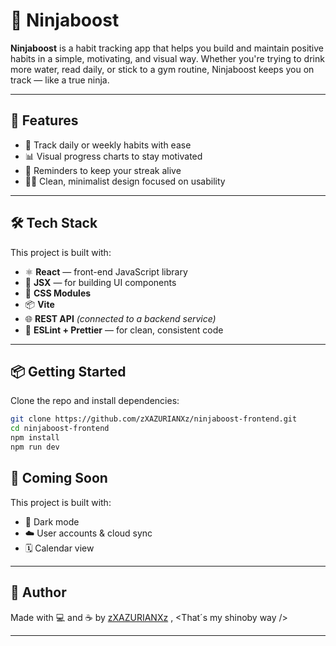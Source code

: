 # 🥷 Ninjaboost

**Ninjaboost** is a habit tracking app that helps you build and maintain positive habits in a simple, motivating, and visual way. Whether you're trying to drink more water, read daily, or stick to a gym routine, Ninjaboost keeps you on track — like a true ninja.

---

## 🚀 Features

- 📅 Track daily or weekly habits with ease  
- 📊 Visual progress charts to stay motivated  
- 🔔 Reminders to keep your streak alive  
- 🧘‍♂️ Clean, minimalist design focused on usability  

---

## 🛠️ Tech Stack

This project is built with:

- ⚛️ **React** — front-end JavaScript library  
- 🧩 **JSX** — for building UI components  
- 🎨 **CSS Modules**
- 📦 **Vite**
- 🌐 **REST API** *(connected to a backend service)*  
- 📁 **ESLint + Prettier** — for clean, consistent code  

---

## 📦 Getting Started

Clone the repo and install dependencies:

```bash
git clone https://github.com/zXAZURIANXz/ninjaboost-frontend.git
cd ninjaboost-frontend
npm install
npm run dev
```

## 🧪 Coming Soon

This project is built with:

- 🌙 Dark mode
- ☁️ User accounts & cloud sync 
- 🗓️ Calendar view

---

## 👤 Author

Made with 💻 and ☕ by [zXAZURIANXz](https://github.com/zXAZURIANXz) , <That´s my shinoby way />

---


